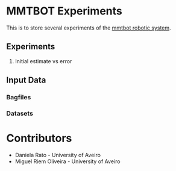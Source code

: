 # MMTBOT Experiments

This is to store several experiments of the [mmtbot robotic system](https://github.com/miguelriemoliveira/mmtbot).

## Experiments 

1. Initial estimate vs error

## Input Data

### Bagfiles


### Datasets

# Contributors

* Daniela Rato - University of Aveiro
* Miguel Riem Oliveira - University of Aveiro

